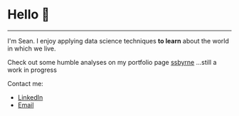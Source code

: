 # Hello 👋

---------------------------------------------

I'm Sean. I enjoy applying data science techniques **to learn** about the world in which we live.

Check out some humble analyses on my portfolio page [ssbyrne](ssbyrne.com "Adding new work... sometimes in my spare time") ...still a work in progress

Contact me: 

- [LinkedIn](linkedin.com/in/ssbyrne)
- [Email](ssbyrne89@gmail.com)
